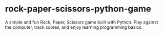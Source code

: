 # rock-paper-scissors-python-game
A simple and fun Rock, Paper, Scissors game built with Python. Play against the computer, track scores, and enjoy learning programming basics.
